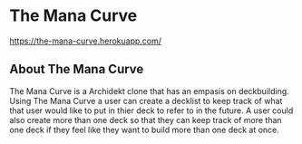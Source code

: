 # The Mana Curve
https://the-mana-curve.herokuapp.com/

## About The Mana Curve
The Mana Curve is a Archidekt clone that has an empasis on deckbuilding. Using The Mana Curve a user can create a decklist to keep track of what that user would like to put in thier deck to refer to in the future. A user could also create more than one deck so that they can keep track of more than one deck if they feel like they want to build more than one deck at once.

